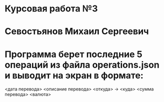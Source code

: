 # Курсовая работа №3 
# Севостьянов Михаил Сергеевич
# Программа берет последние 5 операций из файла operations.json и выводит на экран в формате: 
<дата перевода> <описание перевода>
<откуда> -> <куда>
<сумма перевода> <валюта>
